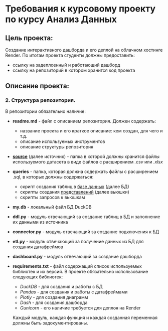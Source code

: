 # Требования к курсовому проекту по курсу Анализ Данных

## Цель проекта: 
Создание интерактивного дашборда и его деплой на облачном хостинге Render. По итогам проекта студенты должны предоставить:
* ссылку на задеплоенный и работающий дашборд
* ссылку на репозиторий в котором хранится код проекта

## Описание проекта:
### 2. Структура репозитория.
В репозитории обязательно наличие:
* **readme.md** - файл с описанием репозитория. Должен содержать:
    * название проекта и его краткое описание: кем создан, для чего и т.д.
    * описание используемых инструментов
    * описание структуры репозитория
* <u>**source**</u> (далее источник) - папка в которой должны хранится файлы используемого датасета в виде файлов с расширением *.csv* или *.xlsx*
* **queries** - папка, которая должна содержать файлы с расширением .sql, в которых должны содержаться:
    * скрипт создания таблиц в <u>базе данных</u> (далее БД)
    * скрипты создания <u>представлений</u> (далее вьюшки)
    * скрипты запросов к вьюшкам
* **my.db** - локальный файл БД DuckDB
* **ddl.py** - модуль отвечающий за создание таблиц в БД и заполнение их данными из источника
* **connector.py** - модуль отвечающий за создание подключения к БД
* **etl.py** - модуль отвечающий за получение данных из БД для создания датафреймов
* **dashboard.py** - модуль отвечающий за создание дашборда
* **requirements.txt** - файл содержащий список используемых библиотек и их версий. В проекте обязательно использование следующих библиотек:
    * *DuckDB* - для создания и работы с БД
    * *Pandas* - для создания и работы с датафреймами
    * *Plotly* - для создания диаграмм
    * *Dash* - для создания дашборда
    * *Gunicorn* - его наличие требуется для деплоя на Render

    Каждый модуль, каждая функция и каждая созданная переменная должны быть задокументированы.